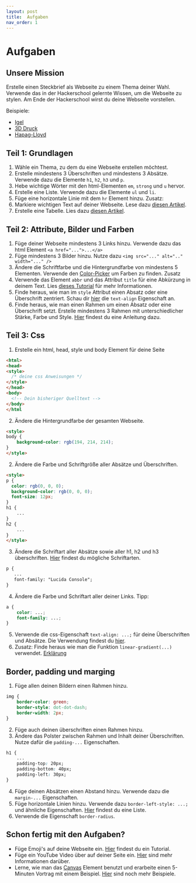 ```yaml
---
layout: post
title:  Aufgaben
nav_order: 1
---
```

# Aufgaben

## Unsere Mission
Erstelle einen Steckbrief als Webseite zu einem Thema deiner Wahl. Verwende das in der Hackerschool gelernte Wissen, um die Webseite zu stylen. Am Ende der Hackerschool wirst du deine Webseite vorstellen.

Beispiele:
- [Igel](https://hapag-lloyd-inspires.github.io/examples/HLHackerSchool25Dekarz/)
- [3D Druck](https://hapag-lloyd-inspires.github.io/examples/Beispiel%20Steckbrief%203D-Druck/)
- [Hapag-Lloyd](https://hapag-lloyd-inspires.github.io/examples/hapag-lloyd-1/)

## Teil 1: Grundlagen

1. Wähle ein Thema, zu dem du eine Webseite erstellen möchtest.
2. Erstelle mindestens 3 Überschriften und mindestens 3 Absätze. Verwende dazu die Elemente `h1`, `h2`, `h3` und `p`.
3. Hebe wichtige Wörter mit den html-Elementen `em`, `strong` und `u` hervor.
4. Erstelle eine Liste. Verwende dazu die Elemente `ul` und `li`.
5. Füge eine horizontale Linie mit dem `hr` Element hinzu.
Zusatz:
6. Markiere wichtigen Text auf deiner Webseite. Lese dazu [diesen Artikel](https://developer.mozilla.org/de/docs/Web/HTML/Reference/Elements/mark).
7. Erstelle eine Tabelle. Lies dazu [diesen Artikel](https://www.w3schools.com/html/html_tables.asp).

## Teil 2: Attribute, Bilder und Farben
1. Füge deiner Webseite mindestens 3 Links hinzu. Verwende dazu das html Element `<a href="...">...</a>`
2. Füge mindestens 3 Bilder hinzu. Nutze dazu `<img src="..." alt=".." width="..." />`
3. Ändere die Schriftfarbe und die Hintergrundfarbe von mindestens 5 Elementen. Verwende den [Color-Picker](https://www.w3schools.com/colors/colors_picker.asp) um Farben zu finden.
Zusatz
3. Verwende das Element `abbr` und das Attribut `title` für eine Abkürzung in deinem Text. Lies [dieses Tutorial](https://www.w3schools.com/html/html_quotation_elements.asp) für mehr Informationen.
4. Finde heraus, wie man im `style` Attribut einen Absatz oder eine Überschrift zentriert. Schau dir [hier](https://www.w3schools.com/css/css_text_align.asp) die `text-align` Eigenschaft an.
5. Finde heraus, wie man einen Rahmen um einen Absatz oder eine Überschrift setzt. Erstelle mindestens 3 Rahmen mit unterschiedlicher Stärke, Farbe und Style. [Hier](https://www.w3schools.com/css/css_border.asp) findest du eine Anleitung dazu.

## Teil 3: Css 
1. Erstelle ein html, head, style und body Element für deine Seite

```html
<html>
<head>
<style>
  /* deine css Anweisungen */
</style>
</head>
<body>
  <!-- Dein bisheriger Quelltext -->
</body>
</html
```
2. Ändere die Hintergrundfarbe der gesamten Webseite.

```html
<style>
body {
    background-color: rgb(194, 214, 214);
}
</style>
```

2. Ändere die Farbe und Schriftgröße aller Absätze und Überschriften.

```html
<style>
p {
  color: rgb(0, 0, 0);
  background-color: rgb(0, 0, 0);
  font-size: 12px;
}
h1 {
    ...
}
h2 {
    ...
}    
</style>
```

3. Ändere die Schriftart aller Absätze sowie aller h1, h2 und h3 überschriften. [Hier](https://www.w3schools.com/css/css_font.asp) findest du mögliche Schriftarten. 

```html
p {
   ...
   font-family: "Lucida Console";
}
```
4. Ändere die Farbe und Schriftart aller deiner Links. Tipp: 
```css
a {
    color: ...;
    font-family: ...;
}
```
5. Verwende die css-Eigenschaft `text-align: ...;` für deine Überschriften und Absätze. Die Verwendung findest du [hier](https://developer.mozilla.org/de/docs/Web/CSS/text-align).
6. Zusatz: Finde heraus wie man die Funktion `linear-gradient(...)` verwendet. [Erklärung](https://developer.mozilla.org/en-US/docs/Web/CSS/gradient/linear-gradient)

## Border, padding und marging
1. Füge allen deinen Bildern einen Rahmen hinzu.

```css
img {
    border-color: green;
    border-style: dot-dot-dash;
    border-width: 2px;
}
```
2. Füge auch deinen überschriften einen Rahmen hinzu.
3. Ändere das Polster zwischen Rahmen und Inhalt deiner Überschriften. Nutze dafür die `padding-...` Eigenschaften.
```css
h1 {
    ...
    padding-top: 20px;
    padding-bottom: 40px;
    padding-left: 30px;
}
```
4. Füge deinen Absätzen einen Abstand hinzu. Verwende dazu die `margin-...` Eigenschaften.
5. Füge horizontale Linien hinzu. Verwende dazu `border-left-style: ...;` und ähnliche Eigenschaften. [Hier](https://developer.mozilla.org/de/docs/Web/CSS/border#formale_definition) findest du eine Liste.
6. Verwende die Eigenschaft `border-radius`. 

## Schon fertig mit den Aufgaben?
- Füge Emoji's auf deine Webseite ein. [Hier](https://www.w3schools.com/html/html_emojis.asp) findest du ein Tutorial.
- Füge ein YouTube Video über auf deiner Seite ein. [Hier](https://www.w3schools.com/html/html_youtube.asp) sind mehr Informationen darüber.
- Lerne, wie man das [Canvas](https://www.w3schools.com/html/html5_canvas.asp) Element benutzt und erarbeite einen 5-Minuten Vortrag mit einem Beispiel. [Hier](https://www.w3schools.com/tags/ref_canvas.asp) sind noch mehr Beispiele.